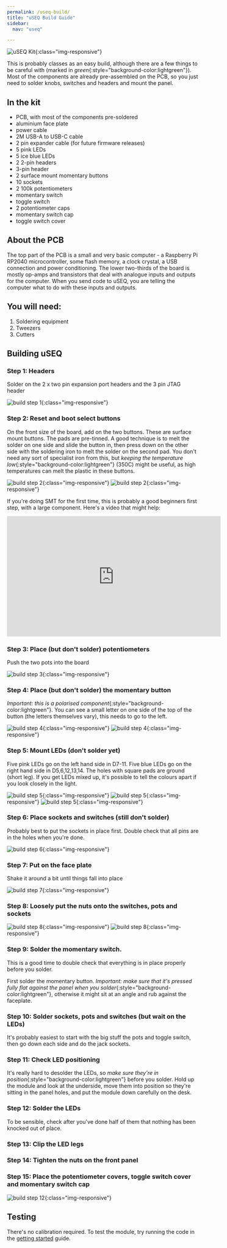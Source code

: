 ```yaml
---
permalink: /useq-build/
title: "uSEQ Build Guide"
sidebar:
  nav: "useq"

---
```



![uSEQ Kit](/assets/images/useq_kit.png){:class="img-responsive"}

This is probably classes as an easy build, although there are a few things to be careful with (marked in *green*{:style="background-color:lightgreen"}).  Most of the components are already pre-assembled on the PCB, so you just need to solder knobs, switches and headers and mount the panel.

## In the kit

- PCB, with most of the components pre-soldered
- aluminium face plate
- power cable
- 2M USB-A to USB-C cable
- 2 pin expander cable (for future firmware releases)
- 5 pink LEDs
- 5 ice blue LEDs
- 2 2-pin headers
- 3-pin header
- 2 surface mount momentary buttons
- 10 sockets
- 2 100k potentiometers
- momentary switch
- toggle switch
- 2 potentiometer caps
- momentary switch cap
- toggle switch cover

## About the PCB

The top part of the PCB is a small and very basic computer - a Raspberry Pi RP2040 microcontroller, some flash memory, a clock crystal, a USB connection and power conditioning.  The lower two-thirds of the board is mostly op-amps and transistors that deal with analogue inputs and outputs for the computer. When you send code to uSEQ, you are telling the computer what to do with these inputs and outputs.


## You will need:

1. Soldering equipment
2. Tweezers
3. Cutters

## Building uSEQ

### Step 1: Headers

Solder on the 2 x two pin expansion port headers and the 3 pin JTAG header

![build step 1](/assets/images/useq/build1headers.jpg){:class="img-responsive"}

### Step 2: Reset and boot select buttons

On the front size of the board, add on the two buttons.  These are surface mount buttons. The pads are pre-tinned. A good technique is to melt the solder on one side and slide the button in, then press down on the other side with the soldering iron to melt the solder on the second pad.  You don't need any sort of specialist iron from this, but *keeping the temperature low*{:style="background-color:lightgreen"} (350C) might be useful, as high temperatures can melt the plastic in these buttons.

![build step 2](/assets/images/useq/build2ButtonsClose.jpg){:class="img-responsive"}
![build step 2](/assets/images/useq/build2Buttons.jpg){:class="img-responsive"}

If you're doing SMT for the first time, this is probably a good beginners first step, with a large component.  Here's a video that might help:

<iframe width="560" height="315" src="https://www.youtube.com/embed/Y-M-cEkLw8Q?si=l2de8HM_JkLd1v9a" title="YouTube video player" frameborder="0" allow="accelerometer; autoplay; clipboard-write; encrypted-media; gyroscope; picture-in-picture; web-share" referrerpolicy="strict-origin-when-cross-origin" allowfullscreen></iframe>





### Step 3: Place (but don't solder) potentiometers

Push the two pots into the board

![build step 3](/assets/images/useq/build4pots.jpg){:class="img-responsive"}

### Step 4: Place (but don't solder) the momentary button

*Important: this is a polarised component*{:style="background-color:lightgreen"}.  You can see a small letter on one side of the top of the button (the letters themselves vary), this needs to go to the left.  

![build step 4](/assets/images/useq/buildMomentaryClose.jpg){:class="img-responsive"}
![build step 4](/assets/images/useq/buildMomentary.jpg){:class="img-responsive"}

### Step 5: Mount LEDs (don't solder yet)

Five pink LEDs go on the left hand side in D7-11. Five blue LEDs go on the right hand side in D5,6,12,13,14. The holes with square pads are ground (short leg). If you get LEDs mixed up, it's possible to tell the colours apart if you look closely in the light.

![build step 5](/assets/images/useq/ledsockets.jpg){:class="img-responsive"}
![build step 5](/assets/images/useq/buildledholes.png){:class="img-responsive"}
![build step 5](/assets/images/useq/build5leds.jpg){:class="img-responsive"}


### Step 6: Place sockets and switches (still don't solder)

Probably best to put the sockets in place first.  Double check that all pins are in the holes when you're done.

![build step 6](/assets/images/useq/build6sockets.jpg){:class="img-responsive"}

### Step 7: Put on the face plate

Shake it around a bit until things fall into place

![build step 7](/assets/images/useq/buildPanel.jpg){:class="img-responsive"}


### Step 8: Loosely put the nuts onto the switches, pots and sockets

![build step 8](/assets/images/useq/buildPanelNuts.jpg){:class="img-responsive"}
![build step 8](/assets/images/useq/build_nuts_2.jpg){:class="img-responsive"}

### Step 9: Solder the momentary switch.

This is a good time to double check that everything is in place properly before you solder.

First solder the momentary button.  *Important: make sure that it's pressed fully flat against the panel when you solder*{:style="background-color:lightgreen"}, otherwise it might sit at an angle and rub against the faceplate.

### Step 10: Solder sockets, pots and switches (but wait on the LEDs)

It's probably easiest to start with the big stuff the pots and toggle switch, then go down each side and do the jack sockets.

### Step 11: Check LED positioning

It's really hard to desolder the LEDs, so *make sure they're in position*{:style="background-color:lightgreen"} before you solder.  Hold up the module and look at the underside, move them into position so they're sitting in the panel holes, and put the module down carefully on the desk.

### Step 12: Solder the LEDs

To be sensible, check after you've done half of them that nothing has been knocked out of place.

### Step 13: Clip the LED legs

### Step 14: Tighten the nuts on the front panel

### Step 15: Place the potentiometer covers, toggle switch cover and momentary switch cap

![build step 12](/assets/images/useq/useq%20front%202%20sq.png){:class="img-responsive"}



## Testing 

There's no calibration required.  To test the module, try running the code in the [getting started](/useq-start/) guide.

